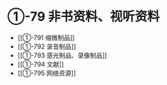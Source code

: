 # ①-79 非书资料、视听资料

- [[①-791 缩微制品]]
- [[①-792 录音制品]]
- [[①-793 感光制品、录像制品]]
- [[①-794 文献]]
- [[①-795 网络资源]]

